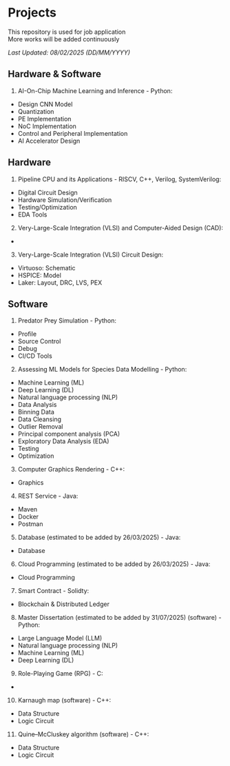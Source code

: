 # Projects
This repository is used for job application  
More works will be added continuously

*Last Updated: 08/02/2025 (DD/MM/YYYY)*  

## Hardware & Software
1. AI-On-Chip Machine Learning and Inference - Python:  
- Design CNN Model   
- Quantization  
- PE Implementation  
- NoC Implementation  
- Control and Peripheral Implementation  
- AI Accelerator Design  

## Hardware
1. Pipeline CPU and its Applications - RISCV, C++, Verilog, SystemVerilog:   
- Digital Circuit Design
- Hardware Simulation/Verification
- Testing/Optimization  
- EDA Tools
2. Very-Large-Scale Integration (VLSI) and Computer-Aided Design (CAD): 
-
3. Very-Large-Scale Integration (VLSI) Circuit Design:
- Virtuoso: Schematic
- HSPICE: Model
- Laker: Layout, DRC, LVS, PEX

## Software
1. Predator Prey Simulation - Python:
- Profile  
- Source Control  
- Debug  
- CI/CD Tools  
2. Assessing ML Models for Species Data Modelling - Python:  
- Machine Learning (ML)  
- Deep Learning (DL)  
- Natural language processing (NLP)  
- Data Analysis  
- Binning Data  
- Data Cleansing  
- Outlier Removal  
- Principal component analysis (PCA)    
- Exploratory Data Analysis (EDA)   
- Testing  
- Optimization  
3. Computer Graphics Rendering - C++:  
- Graphics  
4. REST Service - Java:  
- Maven  
- Docker
- Postman  
5. Database (estimated to be added by 26/03/2025) - Java:  
- Database  
6. Cloud Programming (estimated to be added by 26/03/2025) - Java:
- Cloud Programming
7. Smart Contract - Solidty:
- Blockchain & Distributed Ledger
8. Master Dissertation (estimated to be added by 31/07/2025) (software) - Python:  
- Large Language Model (LLM)  
- Natural language processing (NLP)
- Machine Learning (ML)
- Deep Learning (DL)   
9. Role-Playing Game (RPG) - C:
-
10. Karnaugh map (software) - C++:  
- Data Structure  
- Logic Circuit  
11. Quine–McCluskey algorithm (software) - C++:
- Data Structure
- Logic Circuit 
